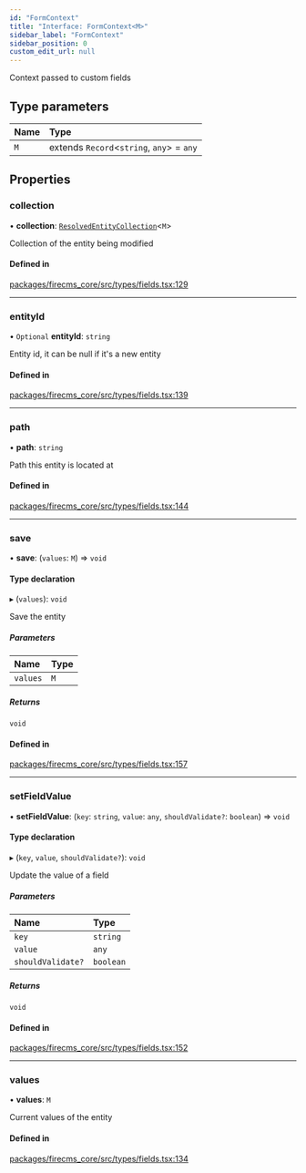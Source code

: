 ```yaml
---
id: "FormContext"
title: "Interface: FormContext<M>"
sidebar_label: "FormContext"
sidebar_position: 0
custom_edit_url: null
---
```


Context passed to custom fields

## Type parameters

| Name | Type |
| :------ | :------ |
| `M` | extends `Record`\<`string`, `any`\> = `any` |

## Properties

### collection

• **collection**: [`ResolvedEntityCollection`](../types/ResolvedEntityCollection.md)\<`M`\>

Collection of the entity being modified

#### Defined in

[packages/firecms_core/src/types/fields.tsx:129](https://github.com/FireCMSco/firecms/blob/d45f3739/packages/firecms_core/src/types/fields.tsx#L129)

___

### entityId

• `Optional` **entityId**: `string`

Entity id, it can be null if it's a new entity

#### Defined in

[packages/firecms_core/src/types/fields.tsx:139](https://github.com/FireCMSco/firecms/blob/d45f3739/packages/firecms_core/src/types/fields.tsx#L139)

___

### path

• **path**: `string`

Path this entity is located at

#### Defined in

[packages/firecms_core/src/types/fields.tsx:144](https://github.com/FireCMSco/firecms/blob/d45f3739/packages/firecms_core/src/types/fields.tsx#L144)

___

### save

• **save**: (`values`: `M`) => `void`

#### Type declaration

▸ (`values`): `void`

Save the entity

##### Parameters

| Name | Type |
| :------ | :------ |
| `values` | `M` |

##### Returns

`void`

#### Defined in

[packages/firecms_core/src/types/fields.tsx:157](https://github.com/FireCMSco/firecms/blob/d45f3739/packages/firecms_core/src/types/fields.tsx#L157)

___

### setFieldValue

• **setFieldValue**: (`key`: `string`, `value`: `any`, `shouldValidate?`: `boolean`) => `void`

#### Type declaration

▸ (`key`, `value`, `shouldValidate?`): `void`

Update the value of a field

##### Parameters

| Name | Type |
| :------ | :------ |
| `key` | `string` |
| `value` | `any` |
| `shouldValidate?` | `boolean` |

##### Returns

`void`

#### Defined in

[packages/firecms_core/src/types/fields.tsx:152](https://github.com/FireCMSco/firecms/blob/d45f3739/packages/firecms_core/src/types/fields.tsx#L152)

___

### values

• **values**: `M`

Current values of the entity

#### Defined in

[packages/firecms_core/src/types/fields.tsx:134](https://github.com/FireCMSco/firecms/blob/d45f3739/packages/firecms_core/src/types/fields.tsx#L134)
